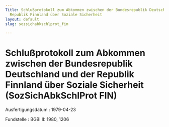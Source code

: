 ```yaml
---
Title: Schlußprotokoll zum Abkommen zwischen der Bundesrepublik Deutschland und der
  Republik Finnland über Soziale Sicherheit
layout: default
slug: sozsichabkschlprot_fin

---
```


# Schlußprotokoll zum Abkommen zwischen der Bundesrepublik Deutschland und der Republik Finnland über Soziale Sicherheit (SozSichAbkSchlProt FIN)

Ausfertigungsdatum
:   1979-04-23

Fundstelle
:   BGBl II: 1980, 1206


